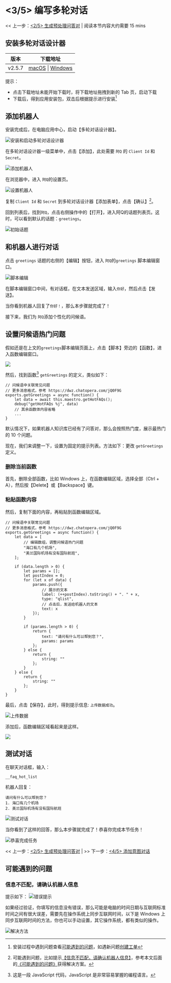 <!-- markup:blank-line -->
# <3/5> 编写多轮对话
<< 上一步：[<2/5> 生成预处理问答对](/products/chatbot-platform/tutorials/2-answer-faq.html) | <i class="glyphicon glyphicon-time"></i>阅读本节内容大约需要 15 mins 

## 安装多轮对话设计器

| 版本   | 下载地址                                                                                                                                                                         |
| -----  | ---------------------------------------------------------------------------------------------------------------------------------------------------------------------------- |
| v2.5.7 | [macOS](https://dwz.chatopera.com/87TR10) \| [Windows](https://dwz.chatopera.com/8Q1l8g) |
<!-- markup:table-caption 多轮对话设计器下载地址 -->

提示：

* 点击下载地址未能开始下载时，将下载地址拖拽到新的 Tab 页，启动下载
* 下载后，得到应用安装包，双击后根据提示进行安装[^install-cde]

## 添加机器人

安装完成后，在电脑应用中心，启动【多轮对话设计器】。

![安装和启动多轮对话设计器](../../../images/products/platform/screenshot-20210913-192350.png)

在多轮对话设计器一级菜单中，点击【添加】，此处需要 `阿Q` 的 `Client Id` 和 `Secret`。

![添加机器人](../../../images/products/platform/screenshot-20210913-192631.png)

在浏览器中，进入 `阿Q`的设置页。

![设置机器人](../../../images/assets/screenshot_20230503095620.png)

复制 `Client Id` 和 `Secret` 到多轮对话设计器【添加表单】，点击【确认】[^help1]。

回到列表后，找到`阿Q`，点击右侧操作中的【打开】，进入阿Q的话题列表页。这时，可以看到默认的话题：`greetings`。

![初始话题](../../../images/assets/screenshot_20230503100156.png)

## 和机器人进行对话

点击 `greetings` 话题的右侧的【编辑】按钮，进入 `阿Q`的`greetings` 脚本编辑窗口。

![脚本编辑](../../../images/products/platform/screenshot-20210913-195806.png)

在脚本编辑窗口中间，有对话框，在文本发送区域，输入`你好`，然后点击【发送】。

当你看到机器人回复了`你好！`，那么本步骤就完成了！

接下来，我们为 `阿Q`添加个性化的问候语。

## 设置问候语热门问题

假如还是在上文的`greetings`脚本编辑页面上，点击【脚本】旁边的【函数】，进入函数编辑窗口。

![](../../../images/assets/screenshot_20240624182735.png)

然后，找到函数[^function-js] `getGreetings` 的定义，类似如下：

```函数
// 问候语中关联常见问题
// 更多消息格式，参考 https://dwz.chatopera.com/jQ0F9G
exports.getGreetings = async function() {
    let data = await this.maestro.getHotFAQs();
    debug("getHotFAQs %j", data)
    // 其余函数体内容省略
    ...
}
```

默认情况下，如果机器人知识库已经有了问答对，那么会按照热门度，展示最热门的 10 个问题。

现在，我们来调整一下，设置为固定的提示列表。方法如下：更改 `getGreetings` 定义。

### 删除当前函数

首先，删除全部函数，比如 Windows 上，在函数编辑区域，选择全部（Ctrl + A），然后按【Delete】或【Backspace】键。


### 粘贴函数内容

然后，复制下面的内容，再粘贴到函数编辑区域。

```函数
// 问候语中关联常见问题
// 更多消息格式，参考 https://dwz.chatopera.com/jQ0F9G
exports.getGreetings = async function() {
    let data = [
	    // 编辑数组，调整问候语热门问题
        "海口有几个机场",
        "美兰国际机场有没有国际航班",
    ];

    if (data.length > 0) {
        let params = [];
        let postIndex = 0;
        for (let x of data) {
            params.push({
                // 展示的文本
                label: (++postIndex).toString() + ". " + x,
                type: "qlist",
                // 点击后，发送给机器人的文本
                text: x
            });
        }

        if (params.length > 0) {
            return {
                text: "请问有什么可以帮到您？",
                params: params
            };
        } else {
            return {
                string: ""
            };
        }
    } else {
        return {
            string: ""
        };
    }
}
```

最后，点击【保存】，此时，得到提示信息: `上传数据成功`。

![上传数据](../../../images/products/platform/screenshot-20210913-203144.png)

添加后，函数编辑区域看起来是这样。

![](../../../images/assets/screenshot_20240624182921.png)

## 测试对话

在聊天对话框，输入：

```文本
__faq_hot_list
```

机器人回复：

```文本
请问有什么可以帮到您？
1. 海口有几个机场
2. 美兰国际机场有没有国际航班
```

![测试对话](../../../images/products/platform/screenshot-20210913-203616.png)

当你看到了这样的回答，那么本步骤就完成了！恭喜你完成本节任务！

![恭喜完成任务](../../../images/products/platform/congr-20210913-195053.png) 

<< 上一步：[<2/5> 生成预处理问答对](/products/chatbot-platform/tutorials/2-answer-faq.html) | >> 下一步：[<4/5> 添加意图对话](/products/chatbot-platform/tutorials/4-add-intent.html)


## 可能遇到的问题

### 信息不匹配，请确认机器人信息

提示如下：
![错误提示](../../../images/products/platform/screenshot-20210913-193815.png)

如果经过验证，你填写的信息没有错误，那么可能是电脑的时间日期与互联网标准时间之间有很大误差，需要先在操作系统上同步互联网时间，以下是 Windows 上同步互联网时间的方法，你也可以手动设置，其它操作系统，都有类似的操作。

![解决方法](../../../images/products/platform/screenshot-20210913-193617.png)

[^help1]: 可能遇到问题，比如提示[【信息不匹配，请确认机器人信息】](#信息不匹配请确认机器人信息)，参考本文后面的[《可能遇到的问题》](#可能遇到的问题)获得解决方案。
[^install-cde]: 安装过程中遇到问题查看[可能遇到的问题](https://docs.chatopera.com/products/chatbot-platform/howto-guides/convs/cde-install.html#%E5%8F%AF%E8%83%BD%E9%81%87%E5%88%B0%E7%9A%84%E9%97%AE%E9%A2%98)，如遇新问题[创建工单](https://github.com/chatopera/docs/issues)

[^function-js]: 这是一段 JavaScript 代码，JavaScript 是非常容易掌握的编程语言。
